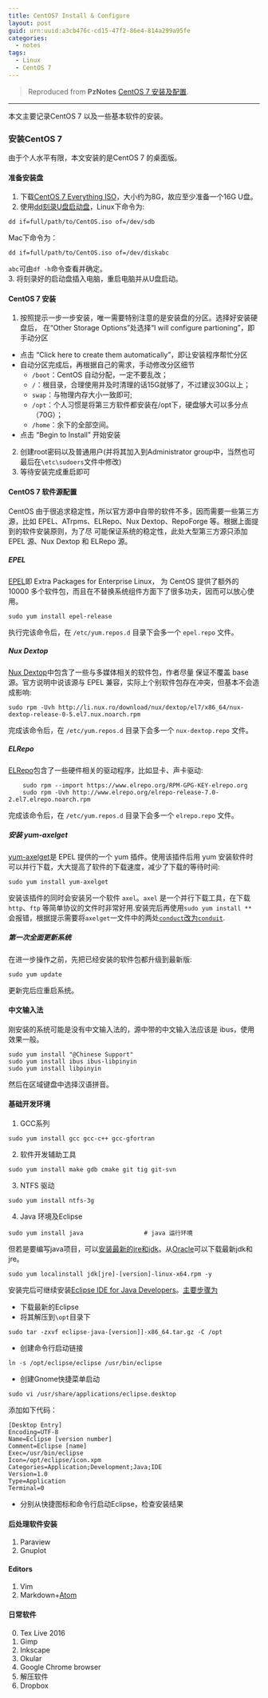 ```yaml
---
title: CentOS7 Install & Configure
layout: post
guid: urn:uuid:a3cb476c-cd15-47f2-86e4-814a299a95fe
categories:
  - notes
tags:
  - Linux
  - CentOS 7
---
```



> Reproduced from **PzNotes** [CentOS 7 安装及配置](https://whu-pzhang.github.io/linux-environment-for-seismology-research.html).

---

本文主要记录CentOS 7 以及一些基本软件的安装。

### 安装CentOS 7
由于个人水平有限，本文安装的是CentOS 7 的桌面版。

#### 准备安装盘   
1. 下载[CentOS 7 Everything ISO](https://github.com/bizhishui/bizhishui.github.io)，大小约为8G，故应至少准备一个16G U盘。
2. 使用[dd刻录U盘启动盘](https://wiki.centos.org/HowTos/InstallFromUSBkey)，Linux下命令为:   
```
dd if=full/path/to/CentOS.iso of=/dev/sdb    
```    
Mac下命令为：  
```
dd if=full/path/to/CentOS.iso of=/dev/diskabc    
```      
`abc`可由`df -h`命令查看并确定。  
3. 将刻录好的启动盘插入电脑，重启电脑并从U盘启动。

#### CentOS 7 安装   
1. 按照提示一步一步安装，唯一需要特别注意的是安装盘的分区。选择好安装硬盘后，
在“Other Storage Options”处选择“I will configure partioning”，即手动分区       
  - 点击 “Click here to create them automatically”，即让安装程序帮忙分区   
  - 自动分区完成后，再根据自己的需求，手动修改分区细节    
    + `/boot`：CentOS 自动分配，一定不要乱改；   
    + `/`：根目录，合理使用并及时清理的话15G就够了，不过建议30G以上；   
    + `swap`：与物理内存大小一致即可;    
    + `/opt`：个人习惯是将第三方软件都安装在/opt下，硬盘够大可以多分点（70G）；   
    + `/home`：余下的全部空间。   
  - 点击 “Begin to Install” 开始安装
2. 创建root密码以及普通用户(并将其加入到Administrator group中，当然也可最后在`\etc\sudoers`文件中修改)
3. 等待安装完成重启即可

#### CentOS 7 软件源配置   
CentOS 由于很追求稳定性，所以官方源中自带的软件不多，因而需要一些第三方源，比如 EPEL、ATrpms、ELRepo、Nux Dextop、RepoForge 等。根据上面提到的软件安装原则，为了尽 可能保证系统的稳定性，此处大型第三方源只添加 EPEL 源、Nux Dextop 和 ELRepo 源。

##### EPEL
[EPEL](https://fedoraproject.org/wiki/EPEL)即 Extra Packages for Enterprise Linux， 为 CentOS 提供了额外的 10000 多个软件包，而且在不替换系统组件方面下了很多功夫，因而可以放心使用。    
```
sudo yum install epel-release
```
执行完该命令后，在 `/etc/yum.repos.d` 目录下会多一个 `epel.repo` 文件。      

##### Nux Dextop    
[Nux Dextop](http://li.nux.ro/repos.html)中包含了一些与多媒体相关的软件包，作者尽量 保证不覆盖 base 源。官方说明中说该源与 EPEL 兼容，实际上个别软件包存在冲突，但基本不会造成影响:    
```
sudo rpm -Uvh http://li.nux.ro/download/nux/dextop/el7/x86_64/nux-dextop-release-0-5.el7.nux.noarch.rpm
```
完成该命令后，在 `/etc/yum.repos.d` 目录下会多一个 `nux-dextop.repo` 文件。    
##### ELRepo
[ELRepo](http://elrepo.org/tiki/tiki-index.php)包含了一些硬件相关的驱动程序，比如显卡、声卡驱动:    
```
    sudo rpm --import https://www.elrepo.org/RPM-GPG-KEY-elrepo.org       
    sudo rpm -Uvh http://www.elrepo.org/elrepo-release-7.0-2.el7.elrepo.noarch.rpm
```
完成该命令后，在 `/etc/yum.repos.d` 目录下会多一个 `elrepo.repo` 文件。      
##### 安装 yum-axelget
[yum-axelget](https://github.com/crook/yum-axelget)是 EPEL 提供的一个 yum 插件。使用该插件后用 yum 安装软件时可以并行下载，大大提高了软件的下载速度，减少了下载的等待时间:
```
sudo yum install yum-axelget
```
安装该插件的同时会安装另一个软件 `axel`。`axel` 是一个并行下载工具，在下载 `http`、`ftp` 等简单协议的文件时非常好用.安装完后再使用`sudo yum install **` 会报错，根据提示需要将`axelget`一文件中的两处[`conduct`改为`conduit`](https://github.com/crook/yum-axelget/pull/8).

##### 第一次全面更新系统
在进一步操作之前，先把已经安装的软件包都升级到最新版:
```
sudo yum update
```
更新完后应重启系统。

#### 中文输入法
刚安装的系统可能是没有中文输入法的，源中带的中文输入法应该是 ibus，使用效果一般。
```
sudo yum install "@Chinese Support"
sudo yum install ibus ibus-libpinyin
sudo yum install libpinyin
```
然后在区域键盘中选择汉语拼音。

#### 基础开发环境
1. GCC系列
```
sudo yum install gcc gcc-c++ gcc-gfortran
```
2. 软件开发辅助工具
```
sudo yum install make gdb cmake git tig git-svn
```
3. NTFS 驱动
```
sudo yum install ntfs-3g
```
4. Java 环境及Eclipse     
```
sudo yum install java                 # java 运行环境
```
但若是要编写java项目，可以[安装最新的jre和jdk](https://argcv.com/articles/3155.c)。从[Oracle](http://www.oracle.com/technetwork/java/javase/downloads/index.html)可以下载最新jdk和jre。
```
sudo yum localinstall jdk[jre]-[version]-linux-x64.rpm -y
```
安装完后可继续安装[Eclipse IDE for Java Developers](http://www.eclipse.org/downloads/eclipse-packages/)。[主要步骤为](https://linux.cn/article-4631-1.html)
  - 下载最新的Eclipse
  - 将其解压到`\opt`目录下
  ```
  sudo tar -zxvf eclipse-java-[version]]-x86_64.tar.gz -C /opt
  ```
  - 创建命令行启动链接
  ```
  ln -s /opt/eclipse/eclipse /usr/bin/eclipse
  ```
  - 创建Gnome快捷菜单启动
  ```
  sudo vi /usr/share/applications/eclipse.desktop
  ```
  添加如下代码：
  ```
  [Desktop Entry]
  Encoding=UTF-8
  Name=Eclipse [version number]
  Comment=Eclipse [name]
  Exec=/usr/bin/eclipse
  Icon=/opt/eclipse/icon.xpm
  Categories=Application;Development;Java;IDE
  Version=1.0
  Type=Application
  Terminal=0
  ```
  - 分别从快捷图标和命令行启动Eclipse，检查安装结果

#### 后处理软件安装
1. Paraview
2. Gnuplot

#### Editors
1. Vim
2. Markdown+[Atom](https://atom.io/)

#### 日常软件
0. Tex Live 2016
1. Gimp
2. Inkscape
3. Okular
4. Google Chrome browser
5. 解压软件
6. Dropbox
